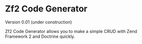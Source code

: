 Zf2 Code Generator
==========================

Version 0.01 (under construction)

Zf2 Code Generator allows you to make a simple CRUD with Zend Framework 2 and Doctrine quickly.

